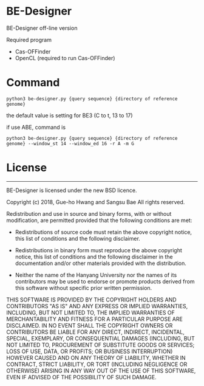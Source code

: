 # BE-Designer
BE-Designer off-line version

Required program

- Cas-OFFinder
- OpenCL (required to run Cas-OFFinder)


# Command

    python3 be-designer.py {query sequence} {directory of reference genome}

the default value is setting for BE3 (C to t, 13 to 17)

if use ABE, command is

    python3 be-designer.py {query sequence} {directory of reference genome} --window_st 14 --window_ed 16 -r A -m G


# License
-------
BE-Designer is licensed under the new BSD licence.

Copyright (c) 2018, Gue-ho Hwang and Sangsu Bae
All rights reserved.

Redistribution and use in source and binary forms, with or without modification,
are permitted provided that the following conditions are met:

* Redistributions of source code must retain the above copyright notice, this
  list of conditions and the following disclaimer.

* Redistributions in binary form must reproduce the above copyright notice, this
  list of conditions and the following disclaimer in the documentation and/or
  other materials provided with the distribution.

* Neither the name of the Hanyang University nor the names of its
  contributors may be used to endorse or promote products derived from
  this software without specific prior written permission.

THIS SOFTWARE IS PROVIDED BY THE COPYRIGHT HOLDERS AND CONTRIBUTORS "AS IS" AND
ANY EXPRESS OR IMPLIED WARRANTIES, INCLUDING, BUT NOT LIMITED TO, THE IMPLIED
WARRANTIES OF MERCHANTABILITY AND FITNESS FOR A PARTICULAR PURPOSE ARE
DISCLAIMED. IN NO EVENT SHALL THE COPYRIGHT OWNERS OR CONTRIBUTORS BE LIABLE FOR
ANY DIRECT, INDIRECT, INCIDENTAL, SPECIAL, EXEMPLARY, OR CONSEQUENTIAL DAMAGES
(INCLUDING, BUT NOT LIMITED TO, PROCUREMENT OF SUBSTITUTE GOODS OR SERVICES;
LOSS OF USE, DATA, OR PROFITS; OR BUSINESS INTERRUPTION) HOWEVER CAUSED AND ON
ANY THEORY OF LIABILITY, WHETHER IN CONTRACT, STRICT LIABILITY, OR TORT
(INCLUDING NEGLIGENCE OR OTHERWISE) ARISING IN ANY WAY OUT OF THE USE OF THIS
SOFTWARE, EVEN IF ADVISED OF THE POSSIBILITY OF SUCH DAMAGE.

